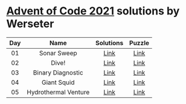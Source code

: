 [Advent of Code 2021](https://adventofcode.com/2021) solutions by Werseter
========================

| Day |                      Name                      |   Solutions   |                   Puzzle                    |
|:---:|:----------------------------------------------:|:-------------:|:-------------------------------------------:|
| 01  |                  Sonar Sweep                   | [Link](Day01) | [Link](http://adventofcode.com/2021/day/1)  |
| 02  |                     Dive!                      | [Link](Day02) | [Link](http://adventofcode.com/2021/day/2)  |
| 03  |               Binary Diagnostic                | [Link](Day03) | [Link](http://adventofcode.com/2021/day/3)  |
| 04  |                  Giant Squid                   | [Link](Day04) | [Link](http://adventofcode.com/2021/day/4)  |
| 05  |              Hydrothermal Venture              | [Link](Day05) | [Link](http://adventofcode.com/2021/day/5)  |
